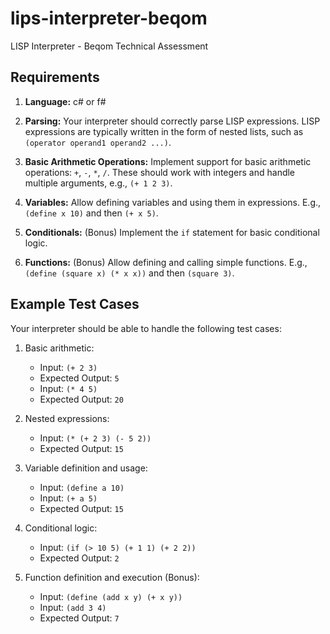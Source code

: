 # lips-interpreter-beqom
LISP Interpreter - Beqom Technical Assessment 

## Requirements

1. **Language:** c# or f#

1. **Parsing:** Your interpreter should correctly parse LISP expressions. LISP expressions are typically written in the form of nested lists, such as `(operator operand1 operand2 ...)`.

2. **Basic Arithmetic Operations:** Implement support for basic arithmetic operations: `+`, `-`, `*`, `/`. These should work with integers and handle multiple arguments, e.g., `(+ 1 2 3)`.

3. **Variables:** Allow defining variables and using them in expressions. E.g., `(define x 10)` and then `(+ x 5)`.

4. **Conditionals:** (Bonus) Implement the `if` statement for basic conditional logic.

5. **Functions:** (Bonus) Allow defining and calling simple functions. E.g., `(define (square x) (* x x))` and then `(square 3)`.

## Example Test Cases

Your interpreter should be able to handle the following test cases:

1. Basic arithmetic:
   - Input: `(+ 2 3)`
   - Expected Output: `5`
   - Input: `(* 4 5)`
   - Expected Output: `20`

2. Nested expressions:
   - Input: `(* (+ 2 3) (- 5 2))`
   - Expected Output: `15`

3. Variable definition and usage:
   - Input: `(define a 10)`
   - Input: `(+ a 5)`
   - Expected Output: `15`

4. Conditional logic:
   - Input: `(if (> 10 5) (+ 1 1) (+ 2 2))`
   - Expected Output: `2`

5. Function definition and execution (Bonus):
   - Input: `(define (add x y) (+ x y))`
   - Input: `(add 3 4)`
   - Expected Output: `7`
